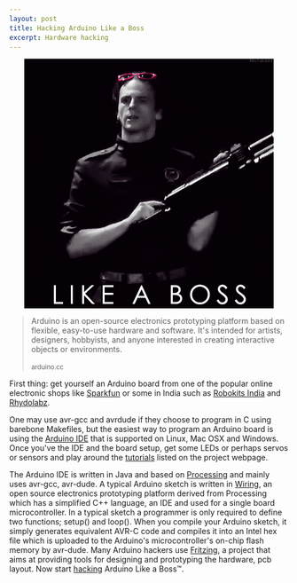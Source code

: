 ```yaml
---
layout: post
title: Hacking Arduino Like a Boss
excerpt: Hardware hacking
---
```


<p align="center"><img align="center" src="/images/boss.gif"></p>

<blockquote>
<p>	Arduino is an open-source electronics prototyping platform based on flexible, easy-to-use hardware and software. It's intended for artists, designers, hobbyists, and anyone interested in creating interactive objects or environments. </p>
<small>arduino.cc</small>
</blockquote>

First thing: get yourself an Arduino board from one of the popular online electronic shops like <a href="http://www.sparkfun.com">Sparkfun</a> or some in India such as [Robokits India](http://robokits.co.in/shop/index.php?main_page=index&cPath=6_72) and [Rhydolabz](http://www.rhydolabz.com/index.php?main_page=index&cPath=152_123).

One may use avr-gcc and avrdude if they choose to program in C using barebone Makefiles, but the easiest way to program an Arduino board is using the [Arduino IDE](http://arduino.cc/en/Main/Software) that is supported on Linux, Mac OSX and Windows. Once you've the IDE and the board setup, get some LEDs or perhaps servos or sensors and play around the [tutorials](http://arduino.cc/en/Tutorial/HomePage) listed on the project webpage.

The Arduino IDE is written in Java and based on [Processing](http://processing.org/) and mainly uses avr-gcc, avr-dude. A typical Arduino sketch is written in [Wiring](http://wiring.org.co/), an open source electronics prototyping platform derived from Processing which has a simplified C++ language, an IDE and used for a single board microcontroller. In a typical sketch a programmer is only required to define two functions; setup() and loop(). When you compile your Arduino sketch, it simply generates equivalent AVR-C code and compiles it into an Intel hex file which is uploaded to the Arduino's microcontroller's on-chip flash memory by avr-dude. Many Arduino hackers use [Fritzing](http://fritzing.org/), a project that aims at providing tools for designing and prototyping the hardware, pcb layout. Now start [hacking](http://arduino.cc/en/Hacking/HomePage) Arduino Like a Boss™.
